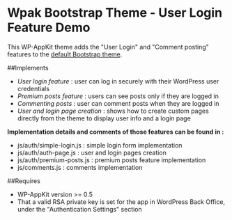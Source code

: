 <!--
Theme Name: Starter Off Canvas Bootstrap With Login
Description: Off Canvas Bootstrap WP-AppKit theme featuring User Login
Version: 0.3
Theme URI: 
Author: UncatCrea			
Author URI: http://uncategorized-creations.com	
WP-AppKit Version Required: >= 0.5	
-->

# Wpak Bootstrap Theme - User Login Feature Demo

This WP-AppKit theme adds the "User Login" and "Comment posting" features to the <a href="https://github.com/uncatcrea/wpak-theme-bootstrap">default Bootstrap theme</a>.

##Implements

* *User login feature* : user can log in securely with their WordPress user credentials
* *Premium posts feature* : users can see posts only if they are logged in
* *Commenting posts* : user can comment posts when they are logged in
* *User and login page creation* : shows how to create custom pages directly from the theme to display user info and a login page

**Implementation details and comments of those features can be found in :**

* js/auth/simple-login.js : simple login form implementation
* js/auth/auth-page.js : user and login pages creation
* js/auth/premium-posts.js : premium posts feature implementation
* js/comments.js : comments implementation

##Requires

* WP-AppKit version >= 0.5
* That a valid RSA private key is set for the app in WordPress Back Office, under the "Authentication Settings" section
